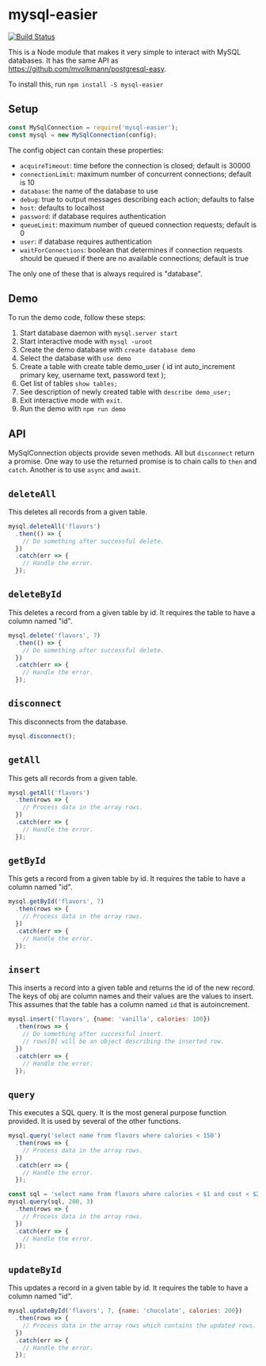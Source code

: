 # mysql-easier

[![Build Status](https://secure.travis-ci.org/mvolkmann/mysql-easier.png)](http://travis-ci.org/mvolkmann/mysql-easier)

This is a Node module that makes it very simple
to interact with MySQL databases.
It has the same API as https://github.com/mvolkmann/postgresql-easy.

To install this, run `npm install -S mysql-easier`

## Setup

```js
const MySqlConnection = require('mysql-easier');
const mysql = new MySqlConnection(config);
```

The config object can contain these properties:
* `acquireTimeout`: time before the connection is closed; default is 30000
* `connectionLimit`: maximum number of concurrent connections; default is 10
* `database`: the name of the database to use
* `debug`: true to output messages describing each action; defaults to false
* `host`: defaults to localhost
* `password`: if database requires authentication
* `queueLimit`: maximum number of queued connection requests; default is 0
* `user`: if database requires authentication
* `waitForConnections`: boolean that determines if connection requests should be queued if there are no available connections; default is true

The only one of these that is always required is "database".

## Demo

To run the demo code, follow these steps:
1) Start database daemon with `mysql.server start`
2) Start interactive mode with `mysql -uroot`
3) Create the demo database with `create database demo`
4) Select the database with `use demo`
5) Create a table with
   create table demo_user (
     id int auto_increment primary key,
     username text,
     password text
   );
6) Get list of tables `show tables;`
7) See description of newly created table with `describe demo_user;`
8) Exit interactive mode with `exit`.
9) Run the demo with `npm run demo`

## API

MySqlConnection objects provide seven methods.
All but `disconnect` return a promise.
One way to use the returned promise is to chain calls to `then` and `catch`.
Another is to use `async` and `await`.

## `deleteAll`
This deletes all records from a given table.

```js
mysql.deleteAll('flavors')
  .then(() => {
    // Do something after successful delete.
  })
  .catch(err => {
    // Handle the error.
  });
```

## `deleteById`
This deletes a record from a given table by id.
It requires the table to have a column named "id".

```js
mysql.delete('flavors', 7)
  .then(() => {
    // Do something after successful delete.
  })
  .catch(err => {
    // Handle the error.
  });
```

## `disconnect`
This disconnects from the database.

```js
mysql.disconnect();
```

## `getAll`
This gets all records from a given table.

```js
mysql.getAll('flavors')
  .then(rows => {
    // Process data in the array rows.
  })
  .catch(err => {
    // Handle the error.
  });
```

## `getById`
This gets a record from a given table by id.
It requires the table to have a column named "id".

```js
mysql.getById('flavors', 7)
  .then(rows => {
    // Process data in the array rows.
  })
  .catch(err => {
    // Handle the error.
  });
```

## `insert`
This inserts a record into a given table
and returns the id of the new record.
The keys of obj are column names
and their values are the values to insert.
This assumes that the table has a column
named `id` that is autoincrement.

```js
mysql.insert('flavors', {name: 'vanilla', calories: 100})
  .then(rows => {
    // Do something after successful insert.
    // rows[0] will be an object describing the inserted row.
  })
  .catch(err => {
    // Handle the error.
  });
```

## `query`
This executes a SQL query.
It is the most general purpose function provided.
It is used by several of the other functions.

```js
mysql.query('select name from flavors where calories < 150')
  .then(rows => {
    // Process data in the array rows.
  })
  .catch(err => {
    // Handle the error.
  });

const sql = 'select name from flavors where calories < $1 and cost < $2';
mysql.query(sql, 200, 3)
  .then(rows => {
    // Process data in the array rows.
  })
  .catch(err => {
    // Handle the error.
  });
```

## `updateById`
This updates a record in a given table by id.
It requires the table to have a column named "id".

```js
mysql.updateById('flavors', 7, {name: 'chocolate', calories: 200})
  .then(rows => {
    // Process data in the array rows which contains the updated rows.
  })
  .catch(err => {
    // Handle the error.
  });
```
